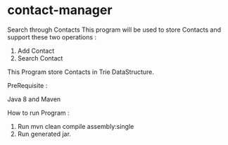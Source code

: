 # contact-manager

Search through Contacts
This program will be used to store Contacts and support these two operations :
1. Add Contact
2. Search Contact

This Program store Contacts in Trie DataStructure.

PreRequisite :

Java 8 and Maven

How to run Program :

1. Run mvn clean compile assembly:single
2. Run generated jar.
